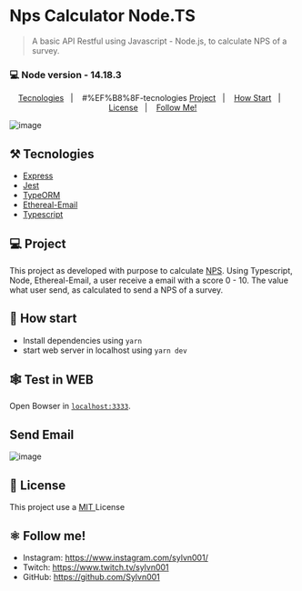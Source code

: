 # Nps Calculator Node.TS

> A basic API Restful using Javascript - Node.js, to calculate NPS of a survey.

### 💻 Node version - 14.18.3

<p align="center">
  <a href="#%EF%B8%8F-tecnologies">Tecnologies</a>&nbsp;&nbsp;&nbsp;|&nbsp;&nbsp;&nbsp;
  #%EF%B8%8F-tecnologies
  <a href="#-project">Project</a>&nbsp;&nbsp;&nbsp;|&nbsp;&nbsp;&nbsp;
  <a href="#-how-Start">How Start</a>&nbsp;&nbsp;&nbsp;|&nbsp;&nbsp;&nbsp;
  <a href="#-license">License</a>&nbsp;&nbsp;&nbsp;|&nbsp;&nbsp;&nbsp;
  <a href="#atom_symbol-follow-me">Follow Me!</a>
</p>

![image](https://user-images.githubusercontent.com/50564121/163297818-11a4d919-58a0-4b2b-b65e-110d3aa55f72.png)


## ⚒️ Tecnologies
- [Express](https://expressjs.com/pt-br/)
- [Jest](https://jestjs.io/)
- [TypeORM](https://typeorm.io/#/)
- [Ethereal-Email](https://ethereal.email/)
- [Typescript](https://www.typescriptlang.org/)

## 💻 Project
This project as developed with purpose to calculate [NPS](https://customergauge.com/blog/how-to-calculate-the-net-promoter-score). Using Typescript, Node, Ethereal-Email, a user receive a email with a score 0 - 10. The value what user send, as calculated to send a NPS of a survey.


## 🚀 How start
- Install dependencies using `yarn`
- start web server in localhost using `yarn dev`

## 🕸️ Test in WEB
Open Bowser in [`localhost:3333`](http://localhost:3333).

## Send Email
![image](https://user-images.githubusercontent.com/50564121/163296483-8af3bee7-597b-41c7-981d-330cb7155b6d.png)

## 📝 License
This project use a <a href="./license.md"> MIT </a> License
## :atom_symbol: Follow me!
- Instagram: https://www.instagram.com/sylvn001/
- Twitch: https://www.twitch.tv/sylvn001
- GitHub: https://github.com/Sylvn001
